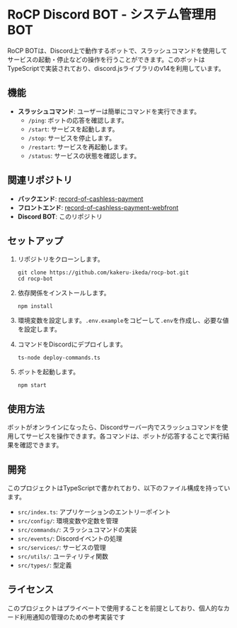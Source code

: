 # RoCP Discord BOT - システム管理用BOT

RoCP BOTは、Discord上で動作するボットで、スラッシュコマンドを使用してサービスの起動・停止などの操作を行うことができます。このボットはTypeScriptで実装されており、discord.jsライブラリのv14を利用しています。

## 機能

- **スラッシュコマンド**: ユーザーは簡単にコマンドを実行できます。
  - `/ping`: ボットの応答を確認します。
  - `/start`: サービスを起動します。
  - `/stop`: サービスを停止します。
  - `/restart`: サービスを再起動します。
  - `/status`: サービスの状態を確認します。

## 関連リポジトリ

- **バックエンド**: [record-of-cashless-payment](https://github.com/kakeru-ikeda/record-of-cashless-payment)
- **フロントエンド**: [record-of-cashless-payment-webfront](https://github.com/kakeru-ikeda/record-of-cashless-payment-webfront)
- **Discord BOT**: このリポジトリ

## セットアップ

1. リポジトリをクローンします。
   ```
   git clone https://github.com/kakeru-ikeda/rocp-bot.git
   cd rocp-bot
   ```

2. 依存関係をインストールします。
   ```
   npm install
   ```

3. 環境変数を設定します。`.env.example`をコピーして`.env`を作成し、必要な値を設定します。

4. コマンドをDiscordにデプロイします。
   ```
   ts-node deploy-commands.ts
   ```

5. ボットを起動します。
   ```
   npm start
   ```

## 使用方法

ボットがオンラインになったら、Discordサーバー内でスラッシュコマンドを使用してサービスを操作できます。各コマンドは、ボットが応答することで実行結果を確認できます。

## 開発

このプロジェクトはTypeScriptで書かれており、以下のファイル構成を持っています。

- `src/index.ts`: アプリケーションのエントリーポイント
- `src/config/`: 環境変数や定数を管理
- `src/commands/`: スラッシュコマンドの実装
- `src/events/`: Discordイベントの処理
- `src/services/`: サービスの管理
- `src/utils/`: ユーティリティ関数
- `src/types/`: 型定義

## ライセンス

このプロジェクトはプライベートで使用することを前提としており、個人的なカード利用通知の管理のための参考実装です